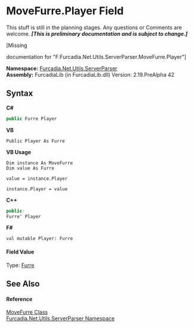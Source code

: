 # MoveFurre.Player Field
This stuff is still in the planning stages. Any questions or Comments are welcome. _**\[This is preliminary documentation and is subject to change.\]**_

\[Missing <summary> documentation for "F:Furcadia.Net.Utils.ServerParser.MoveFurre.Player"\]

**Namespace:**&nbsp;<a href="N_Furcadia_Net_Utils_ServerParser">Furcadia.Net.Utils.ServerParser</a><br />**Assembly:**&nbsp;FurcadiaLib (in FurcadiaLib.dll) Version: 2.19.PreAlpha 42

## Syntax

**C#**<br />
``` C#
public Furre Player
```

**VB**<br />
``` VB
Public Player As Furre
```

**VB Usage**<br />
``` VB Usage
Dim instance As MoveFurre
Dim value As Furre

value = instance.Player

instance.Player = value
```

**C++**<br />
``` C++
public:
Furre^ Player
```

**F#**<br />
``` F#
val mutable Player: Furre
```


#### Field Value
Type: <a href="T_Furcadia_Net_DreamInfo_Furre">Furre</a>

## See Also


#### Reference
<a href="T_Furcadia_Net_Utils_ServerParser_MoveFurre">MoveFurre Class</a><br /><a href="N_Furcadia_Net_Utils_ServerParser">Furcadia.Net.Utils.ServerParser Namespace</a><br />